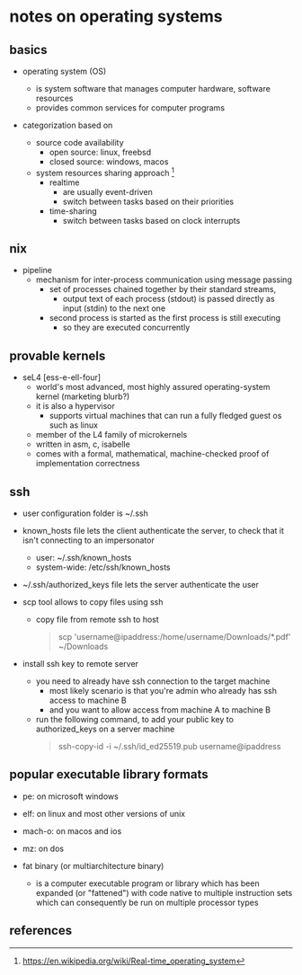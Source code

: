 # notes on operating systems

## basics

- operating system (OS)
  - is system software that manages computer hardware, software resources
  - provides common services for computer programs

- categorization based on
  - source code availability 
    - open source: linux, freebsd
    - closed source: windows, macos
  - system resources sharing approach [^1]
    - realtime
      - are usually event-driven
      - switch between tasks based on their priorities
    - time-sharing
      - switch between tasks based on clock interrupts


## nix

- pipeline
  - mechanism for inter-process communication using message passing
    - set of processes chained together by their standard streams, 
      - output text of each process (stdout) is passed directly as input (stdin) to the next one
    - second process is started as the first process is still executing
      - so they are executed concurrently


## provable kernels

- seL4 [ess-e-ell-four]
  - world's most advanced, most highly assured operating-system kernel (marketing blurb?)
  - it is also a hypervisor
    - supports virtual machines that can run a fully fledged guest os such as linux
  - member of the L4 family of microkernels
  - written in asm, c, isabelle
  - comes with a formal, mathematical, machine-checked proof of implementation correctness


## ssh

- user configuration folder is ~/.ssh
- known_hosts file lets the client authenticate the server, to check that it isn't connecting to an impersonator
  - user: ~/.ssh/known_hosts
  - system-wide: /etc/ssh/known_hosts
- ~/.ssh/authorized_keys file lets the server authenticate the user

- scp tool allows to copy files using ssh
  - copy file from remote ssh to host
    > scp 'username@ipaddress:/home/username/Downloads/*.pdf' ~/Downloads

- install ssh key to remote server
  - you need to already have ssh connection to the target machine
    - most likely scenario is that you're admin who already has ssh access to machine B
    - and you want to allow access from machine A to machine B
  - run the following command, to add your public key to authorized_keys on a server machine
    > ssh-copy-id -i ~/.ssh/id_ed25519.pub username@ipaddress


## popular executable library formats

- pe: on microsoft windows
- elf: on linux and most other versions of unix
- mach-o: on macos and ios
- mz: on dos

- fat binary (or multiarchitecture binary)
  - is a computer executable program or library which has been expanded (or "fattened") with code native to multiple instruction sets which can consequently be run on multiple processor types


## references

[^1]: https://en.wikipedia.org/wiki/Real-time_operating_system
